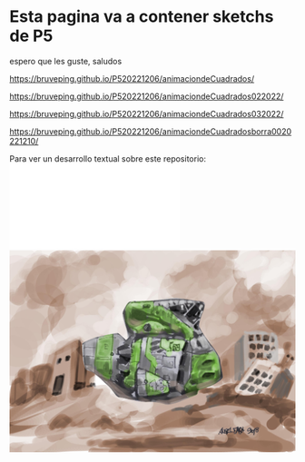 # Esta pagina va a contener sketchs de P5
espero que les guste, saludos

https://bruveping.github.io/P520221206/animaciondeCuadrados/

https://bruveping.github.io/P520221206/animaciondeCuadrados022022/

https://bruveping.github.io/P520221206/animaciondeCuadrados032022/

https://bruveping.github.io/P520221206/animaciondeCuadradosborra0020221210/

Para ver un desarrollo textual sobre este repositorio:
![a notas](notas.md)
![imagen de nave](https://github.com/bruveping/P520221206/blob/main/navesEspacial005.jpg)
